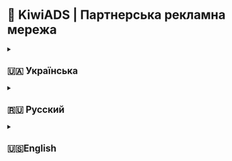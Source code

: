 # 🥝 KiwiADS | Партнерська рекламна мережа 

<details>
<summary><h2>🇺🇦 Українська</h2></summary>

## 🔥 Реальна монетизація ігор на Pocket Code

**KiwiADS** — це простий спосіб заробляти на своїх іграх або просувати їх через доступну рекламу на GitHub.

### ✨ Основні переваги
- 💰 **Пасивний дохід** для розробників
- 📢 **Дешева реклама** для брендів
- 🔌 **Проста інтеграція** через GitHub


### 🤝 Умови співпраці
#### Для розробників:
- Мінімальні вимоги до ігор
- Гнучкі умови виплат

#### Для рекламодавців:
- Ціна від $0.005 за показ
- Таргетинг на геймерів
- Детальна аналітика

## 🚀 В розробці:
- Автоматизовані виплати
- Система рейтингів ігор
- Мобільний додаток для моніторингу

📧 **Зв'язок:** t.me/cekqwerbot  
🌐 **Сайт:** (https://t.me/cekqwer)

</details>

<details>
<summary><h2>🇷🇺 Русский</h2></summary>

## 🔥 Реальная монетизация игр на Pocket Code и других движках

**KiwiADS** — простой способ зарабатывать на своих играх или продвигать их через доступную рекламу.

### ✨ Основные преимущества
- 💰 **Пассивный доход** для разработчиков
- 📢 **Недорогая реклама** для брендов
- 🔌 **Простая интеграция** через GitHub
- 📊 **Прозрачная статистика**

### 🤝 Условия сотрудничества
#### Для разработчиков:
- Минимальные требования к играм
- Гибкие условия выплат

#### Для рекламодателей:
- Цена от $0.006 за показ
- Таргетинг по геймерам
- Детальная аналитика


📧 **Контакты:** https:t.me/cekqwerbot  
🌐 **Сайт:** https:t.me/cekqwer

</details>

<details>
<summary><h2>🇺🇸English</h2></summary>

## 🔥 Real Monetization for Pocket Code Games

**KiwiADS** — simple way to earn from your games or promote them via affordable GitHub ads.

### ✨ Key Features
- 💰 **Passive income** for developers
- 📢 **Low-cost ads** for brands
- 🔌 **Easy GitHub integration**

### 🤝 Partnership
#### For Developers:
- Minimal game requirements
- Flexible payout options

#### For Advertisers:
- From $0.006 per impression
- Gamer audience targeting
- Detailed performance stats


📧 **Contact:** https://t.me/cekqwerbot  
🌐 **Website:** https://t.me/cekqwer

*(Тут може бути схема роботи системи)*
